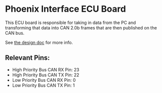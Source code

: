 # Phoenix Interface ECU Board

This ECU board is responsible for taking in data from the PC and transforming that data into CAN 2.0b frames that
are then published on the CAN bus.

See [the design doc](https://github.com/ISC-Project-Phoenix/design/blob/main/software/embed/Interface-ECU.md) for more info.

## Relevant Pins:
- High Priority Bus CAN RX Pin: 23
- High Priority Bus CAN TX Pin: 22
- Low Priority Bus CAN RX Pin: 0
- Low Priority Bus CAN TX Pin: 1
